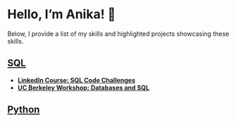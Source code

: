 # Hello, I’m Anika! 👋
Below, I provide a list of my skills and highlighted projects showcasing these skills.

## [SQL](https://github.com/acruz101/SQL-Projects)
+ **[LinkedIn Course: SQL Code Challenges](https://github.com/acruz101/SQL-Projects/tree/main/SQL%20Coding%20Challenges%20Exercise%20Files)**
+ **[UC Berkeley Workshop: Databases and SQL](https://github.com/acruz101/SQL-Projects/tree/main/UCB-SCF-workshop)**

## [Python]()
